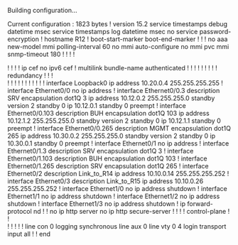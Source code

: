 Building configuration...

Current configuration : 1823 bytes
!
version 15.2
service timestamps debug datetime msec
service timestamps log datetime msec
no service password-encryption
!
hostname R12
!
boot-start-marker
boot-end-marker
!
!
!
no aaa new-model
mmi polling-interval 60
no mmi auto-configure
no mmi pvc
mmi snmp-timeout 180
!
!
!
!         


!
!
!
!
ip cef
no ipv6 cef
!
multilink bundle-name authenticated
!
!
!
!
!
!
!
!
!
redundancy
!
!
!         
!
!
!
!
!
!
!
!
!
!
!
interface Loopback0
 ip address 10.20.0.4 255.255.255.255
!
interface Ethernet0/0
 no ip address
!
interface Ethernet0/0.3
 description SRV
 encapsulation dot1Q 3
 ip address 10.12.0.2 255.255.255.0
 standby version 2
 standby 0 ip 10.12.0.1
 standby 0 preempt
!
interface Ethernet0/0.103
 description BUH
 encapsulation dot1Q 103
 ip address 10.12.1.2 255.255.255.0
 standby version 2
 standby 0 ip 10.12.1.1
 standby 0 preempt
!
interface Ethernet0/0.265
 description MGMT
 encapsulation dot1Q 265
 ip address 10.30.0.2 255.255.255.0
 standby version 2
 standby 0 ip 10.30.0.1
 standby 0 preempt
!
interface Ethernet0/1
 no ip address
!
interface Ethernet0/1.3
 description SRV
 encapsulation dot1Q 3
!
interface Ethernet0/1.103
 description BUH
 encapsulation dot1Q 103
!
interface Ethernet0/1.265
 description SRV
 encapsulation dot1Q 265
!
interface Ethernet0/2
 description Link_to_R14
 ip address 10.10.0.14 255.255.255.252
!
interface Ethernet0/3
 description Link_to_R15
 ip address 10.10.0.26 255.255.255.252
!
interface Ethernet1/0
 no ip address
 shutdown
!
interface Ethernet1/1
 no ip address
 shutdown
!
interface Ethernet1/2
 no ip address
 shutdown
!
interface Ethernet1/3
 no ip address
 shutdown
!
ip forward-protocol nd
!
!
no ip http server
no ip http secure-server
!
!
!
!
control-plane
!
!         
!
!
!
!
!
line con 0
 logging synchronous
line aux 0
line vty 0 4
 login
 transport input all
!
!
end
